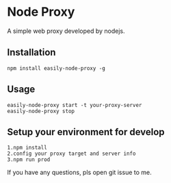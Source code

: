 # Node Proxy

A simple web proxy developed by nodejs.

## Installation

```
npm install easily-node-proxy -g
```

## Usage

```
easily-node-proxy start -t your-proxy-server
easily-node-proxy stop
```

## Setup your environment for develop

```
1.npm install
2.config your proxy target and server info
3.npm run prod
```

If you have any questions, pls open git issue to me.

